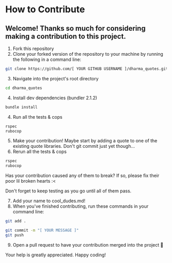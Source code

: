 # How to Contribute

## Welcome! Thanks so much for considering making a contribution to this project.

1. Fork this repository
2. Clone your forked version of the repository to your machine by running the following in a command line:
``` bash
git clone https://github.com/[ YOUR GITHUB USERNAME ]/dharma_quotes.git
```
3. Navigate into the project's root directory
``` bash
cd dharma_quotes
```
4. Install dev dependencies (bundler 2.1.2)
``` bash
bundle install
```
4. Run all the tests & cops
``` bash
rspec
rubocop
```
5. Make your contribution! Maybe start by adding a quote to one of the existing quote libraries. Don't git commit just yet though...
6. Rerun all the tests & cops
``` bash
rspec
rubocop
```
Has your contribution caused any of them to break? If so, please fix their poor lil broken hearts :<

Don't forget to keep testing as you go until all of them pass.

7. Add your name to cool_dudes.md!
8. When you've finished contributing, run these commands in your command line:
``` bash
git add .
```
``` bash
git commit -m "[ YOUR MESSAGE ]"
git push
```
9. Open a pull request to have your contribution merged into the project :rocket:


Your help is greatly appreciated. Happy coding!
